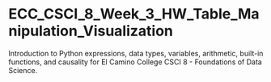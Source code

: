 # ECC_CSCI_8_Week_3_HW_Table_Manipulation_Visualization
Introduction to Python expressions, data types, variables, arithmetic, built-in functions, and causality for El Camino College CSCI 8 - Foundations of Data Science.
